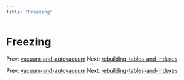 ```yaml
---
title: "Freezing"
---
```


# Freezing

Prev: [vacuum-and-autovacuum](vacuum-and-autovacuum.md)
Next: [rebuilding-tables-and-indexes](rebuilding-tables-and-indexes.md)

Prev: [vacuum-and-autovacuum](vacuum-and-autovacuum.md)
Next: [rebuilding-tables-and-indexes](rebuilding-tables-and-indexes.md)
